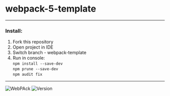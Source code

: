 # webpack-5-template

***
### Install:

1. Fork this repository
2. Open project in IDE
3. Switch branch - webpack-template
4. Run in console: <br>
    `npm install --save-dev` <br>
    `npm prune --save-dev` <br>
    `npm audit fix`

---


![WebPAck](https://img.shields.io/badge/Code-WebPack-informational?logo=webPack&style=flat&logoColor=white&color=lightgrey)
![Version](https://img.shields.io/badge/Version-5.6.0-informational?logo=webpack&logoColor=white)
